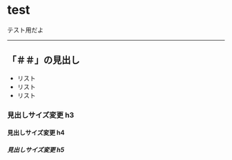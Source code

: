 # test
テスト用だよ

---

## 「＃＃」の見出し
* リスト
* リスト
* リスト

### 見出しサイズ変更 h3

#### 見出しサイズ変更 h4

##### 見出しサイズ変更 h5
